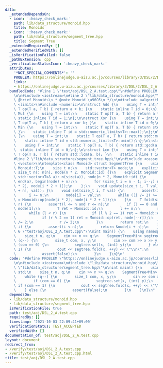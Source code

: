 ```yaml
---
data:
  _extendedDependsOn:
  - icon: ':heavy_check_mark:'
    path: lib/data_structure/monoid.hpp
    title: Monoids
  - icon: ':heavy_check_mark:'
    path: lib/data_structure/segment_tree.hpp
    title: Segment Tree
  _extendedRequiredBy: []
  _extendedVerifiedWith: []
  _isVerificationFailed: false
  _pathExtension: cpp
  _verificationStatusIcon: ':heavy_check_mark:'
  attributes:
    '*NOT_SPECIAL_COMMENTS*': ''
    PROBLEM: https://onlinejudge.u-aizu.ac.jp/courses/library/3/DSL/2/DSL_2_A
    links:
    - https://onlinejudge.u-aizu.ac.jp/courses/library/3/DSL/2/DSL_2_A
  bundledCode: "#line 1 \"test/aoj/DSL_2_A.test.cpp\"\n#define PROBLEM \"https://onlinejudge.u-aizu.ac.jp/courses/library/3/DSL/2/DSL_2_A\"\
    \n\n#include <iostream>\n#line 2 \"lib/data_structure/monoid.hpp\"\n\n/**\n *\
    \ @brief Monoids\n * @note Monoid \u96C6\n */\n\n#include <algorithm>\n#include\
    \ <limits>\n#include <numeric>\n\nstruct Add {\n    using T = int;\n    static\
    \ T op(T a, T b) { return a + b; }\n    static inline T id = 0;\n};\n\nstruct\
    \ Mul {\n    using T = int;\n    static T op(T a, T b) { return a * b; }\n   \
    \ static inline T id = 1;\n};\n\nstruct Xor {\n    using T = int;\n    static\
    \ T op(T a, T b) { return a xor b; }\n    static inline T id = 0;\n};\n\nstruct\
    \ Min {\n    using T = int;\n    static T op(T a, T b) { return std::min(a, b);\
    \ }\n    static inline T id = std::numeric_limits<T>::max();\n};\n\nstruct Max\
    \ {\n    using T = int;\n    static T op(T a, T b) { return std::max(a, b); }\n\
    \    static inline T id = std::numeric_limits<T>::min();\n};\n\nstruct Gcd {\n\
    \    using T = int;\n    static T op(T a, T b) { return std::gcd(a, b); }\n  \
    \  static inline T id = 0;\n};\n\nstruct Lcm {\n    using T = int;\n    static\
    \ T op(T a, T b) { return std::lcm(a, b); }\n    static inline T id = 1;\n};\n\
    #line 2 \"lib/data_structure/segment_tree.hpp\"\n\n#include <cassert>\n#include\
    \ <vector>\n\ntemplate<class Monoid> struct SegmentTree {\n    using T = typename\
    \ Monoid::T;\n    size_t n;\n    std::vector<T> node;\n    explicit SegmentTree(const\
    \ size_t n): n(n), node(n * 2, Monoid::id) {}\n    explicit SegmentTree(const\
    \ std::vector<T>& a): n(size(a)), node(n * 2, Monoid::id) {\n        copy(begin(a),\
    \ end(a), begin(node) + n);\n        for (size_t i = n - 1; i--;) node[i] = Monoid::op(node[i\
    \ * 2], node[i * 2 + 1]);\n    };\n    void update(size_t i, T val) { set(i, Monoid::op(node[i\
    \ + n], val)); }\n    void set(size_t i, T val) {\n        assert(i < n);\n  \
    \      i += n;\n        node[i] = val;\n        while ((i /= 2) >= 1) node[i]\
    \ = Monoid::op(node[i * 2], node[i * 2 + 1]);\n    }\n    T fold(size_t l, size_t\
    \ r) {\n        assert(l <= n and r <= n);\n        if (l == 0 and r == n) return\
    \ node[1];\n        T ret = Monoid::id;\n        l += n;\n        r += n;\n  \
    \      while (l < r) {\n            if (l % 2 == 1) ret = Monoid::op(ret, node[l++]);\n\
    \            if (r % 2 == 1) ret = Monoid::op(ret, node[--r]);\n            l\
    \ /= 2;\n            r /= 2;\n        }\n        return ret;\n    }\n    T& operator[](size_t\
    \ i) {\n        assert(i < n);\n        return &node[i + n];\n    }\n};\n#line\
    \ 6 \"test/aoj/DSL_2_A.test.cpp\"\n\nint main() {\n    using namespace std;\n\
    \    size_t n, q;\n    cin >> n >> q;\n    SegmentTree<Min> segtree(n);\n    while\
    \ (q--) {\n        size_t com, x, y;\n        cin >> com >> x >> y;\n        if\
    \ (com == 0) {\n            segtree.set(x, (int) y);\n        } else if (com ==\
    \ 1) {\n            cout << segtree.fold(x, ++y) << \"\\n\";\n        } else {\n\
    \            assert(false);\n        }\n    }\n}\n"
  code: "#define PROBLEM \"https://onlinejudge.u-aizu.ac.jp/courses/library/3/DSL/2/DSL_2_A\"\
    \n\n#include <iostream>\n#include \"lib/data_structure/monoid.hpp\"\n#include\
    \ \"lib/data_structure/segment_tree.hpp\"\n\nint main() {\n    using namespace\
    \ std;\n    size_t n, q;\n    cin >> n >> q;\n    SegmentTree<Min> segtree(n);\n\
    \    while (q--) {\n        size_t com, x, y;\n        cin >> com >> x >> y;\n\
    \        if (com == 0) {\n            segtree.set(x, (int) y);\n        } else\
    \ if (com == 1) {\n            cout << segtree.fold(x, ++y) << \"\\n\";\n    \
    \    } else {\n            assert(false);\n        }\n    }\n}\n"
  dependsOn:
  - lib/data_structure/monoid.hpp
  - lib/data_structure/segment_tree.hpp
  isVerificationFile: true
  path: test/aoj/DSL_2_A.test.cpp
  requiredBy: []
  timestamp: '2021-10-03 22:09:41+09:00'
  verificationStatus: TEST_ACCEPTED
  verifiedWith: []
documentation_of: test/aoj/DSL_2_A.test.cpp
layout: document
redirect_from:
- /verify/test/aoj/DSL_2_A.test.cpp
- /verify/test/aoj/DSL_2_A.test.cpp.html
title: test/aoj/DSL_2_A.test.cpp
---
```

